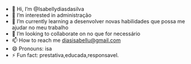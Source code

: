 - 👋 Hi, I’m @Isabellydiasdasilva
- 👀 I’m interested in administração
- 🌱 I’m currently learning a desenvolver novas habilidades que possa me ajudar no meu trabalho
- 💞️ I’m looking to collaborate on no que for necessário
- 📫 How to reach me diasisabellu@gmail.com
- 😄 Pronouns: isa
- ⚡ Fun fact: prestativa,educada,responsavel.

<!---
Isabellydiasdasilva/Isabellydiasdasilva is a ✨ special ✨ repository because its `README.md` (this file) appears on your GitHub profile.
You can click the Preview link to take a look at your changes.
--->
